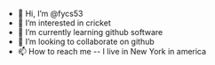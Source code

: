 - 👋 Hi, I’m @fycs53
- 👀 I’m interested in cricket
- 🌱 I’m currently learning github software
- 💞️ I’m looking to collaborate on github
- 📫 How to reach me -- I live in New York in america

<!---
fycs53/fycs53 is a ✨ special ✨ repository because its `README.md` (this file) appears on your GitHub profile.
You can click the Preview link to take a look at your changes.
--->
